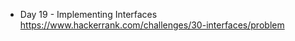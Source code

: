 - Day 19 - Implementing Interfaces <br />
  https://www.hackerrank.com/challenges/30-interfaces/problem